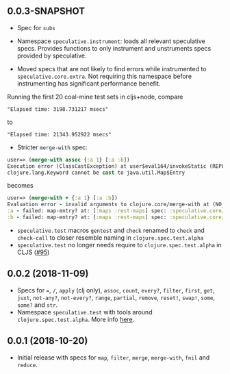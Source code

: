 ## 0.0.3-SNAPSHOT

* Spec for `subs`

* Namespace `speculative.instrument`: loads all relevant speculative
  specs. Provides functions to only instrument and unstruments specs provided by
  speculative.

* Moved specs that are not likely to find errors while instrumented to
  `speculative.core.extra`. Not requiring this namespace before instrumenting has
  significant performance benefit.

Running the first 20 coal-mine test sets in cljs+node, compare

``` shell
"Elapsed time: 3198.731217 msecs"
```
to
``` shell
"Elapsed time: 21343.952922 msecs"
```

* Stricter `merge-with` spec:

``` clojure
user=> (merge-with assoc {:a 1} [:a :b])
Execution error (ClassCastException) at user$eval164/invokeStatic (REPL:1).
clojure.lang.Keyword cannot be cast to java.util.Map$Entry
```
becomes

``` clojure
user=> (merge-with + {:a 1} [:a :b])
Evaluation error - invalid arguments to clojure.core/merge-with at (NO_SOURCE_FILE:15).
:a - failed: map-entry? at: [:maps :rest-maps] spec: :speculative.core/map-entry
:b - failed: map-entry? at: [:maps :rest-maps] spec: :speculative.core/map-entry
```

* `speculative.test` macros `gentest` and `check` renamed to `check` and `check-call` to closer resemble naming in `clojure.spec.test.alpha`
* `speculative.test` no longer needs require to `clojure.spec.test.alpha` in CLJS ([#95](https://github.com/slipset/speculative/issues/95))

## 0.0.2 (2018-11-09)

* Specs for `=`, `/`, `apply` (clj only), `assoc`, `count`, `every?`, `filter`,
  `first`, `get`, `juxt`, `not-any?`, `not-every?`, `range`, `partial`,
  `remove`, `reset!`, `swap!`, `some`, `some?` and `str`.
* Namespace `speculative.test` with tools around `clojure.spec.test.alpha`. More
  info [here](doc/test.md).

## 0.0.1 (2018-10-20)

* Initial release with specs for `map`, `filter`, `merge`, `merge-with`, `fnil`
  and `reduce`.
